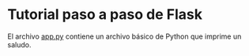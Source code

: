 # Tutorial paso a paso de Flask

El archivo [app.py](app.py) contiene un archivo básico de Python que imprime un saludo.

